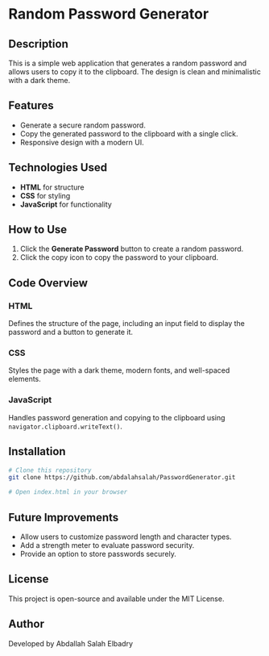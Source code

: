 # Random Password Generator

## Description
This is a simple web application that generates a random password and allows users to copy it to the clipboard. The design is clean and minimalistic with a dark theme.

## Features
- Generate a secure random password.
- Copy the generated password to the clipboard with a single click.
- Responsive design with a modern UI.

## Technologies Used
- **HTML** for structure
- **CSS** for styling
- **JavaScript** for functionality

## How to Use
1. Click the **Generate Password** button to create a random password.
2. Click the copy icon to copy the password to your clipboard.

## Code Overview
### HTML
Defines the structure of the page, including an input field to display the password and a button to generate it.

### CSS
Styles the page with a dark theme, modern fonts, and well-spaced elements.

### JavaScript
Handles password generation and copying to the clipboard using `navigator.clipboard.writeText()`.

## Installation
```sh
# Clone this repository
git clone https://github.com/abdalahsalah/PasswordGenerator.git

# Open index.html in your browser
```

## Future Improvements
- Allow users to customize password length and character types.
- Add a strength meter to evaluate password security.
- Provide an option to store passwords securely.

## License
This project is open-source and available under the MIT License.

## Author
Developed by Abdallah Salah Elbadry

